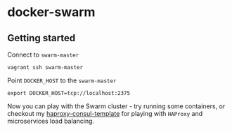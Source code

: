 # docker-swarm

## Getting started
Connect to `swarm-master`
```
vagrant ssh swarm-master
```

Point `DOCKER_HOST` to the `swarm-master`
```
export DOCKER_HOST=tcp://localhost:2375
```

Now you can play with the Swarm cluster - try running some containers, or checkout my [haproxy-consul-template](https://github.com/gnhuy91/haproxy-consul-template) for playing with `HAProxy` and microservices load balancing.
